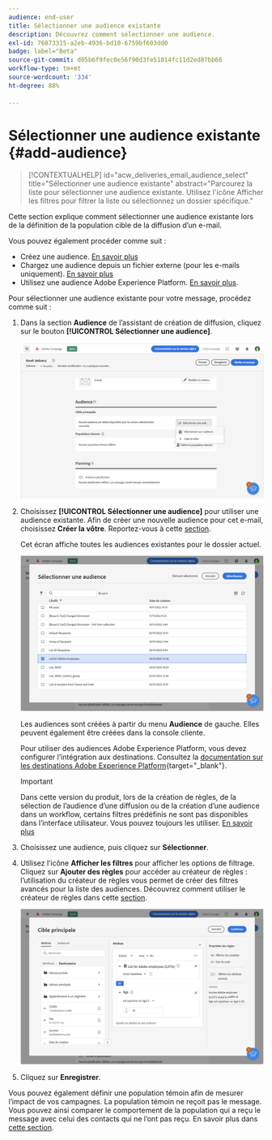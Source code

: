 ```yaml
---
audience: end-user
title: Sélectionner une audience existante
description: Découvrez comment sélectionner une audience.
exl-id: 76873315-a2eb-4936-bd10-6759bf603dd0
badge: label="Beta"
source-git-commit: d05b6f9fec0e56f90d3fe51014fc11d2ed87bb66
workflow-type: tm+mt
source-wordcount: '334'
ht-degree: 88%

---
```



# Sélectionner une audience existante {#add-audience}

>[!CONTEXTUALHELP]
>id="acw_deliveries_email_audience_select"
>title="Sélectionner une audience existante"
>abstract="Parcourez la liste pour sélectionner une audience existante. Utilisez l&#39;icône Afficher les filtres pour filtrer la liste ou sélectionnez un dossier spécifique."

Cette section explique comment sélectionner une audience existante lors de la définition de la population cible de la diffusion d’un e-mail.

Vous pouvez également procéder comme suit :

* Créez une audience. [En savoir plus](segment-builder.md)
* Chargez une audience depuis un fichier externe (pour les e-mails uniquement). [En savoir plus](file-audience.md)
* Utilisez une audience Adobe Experience Platform. [En savoir plus](aep-audience.md).


Pour sélectionner une audience existante pour votre message, procédez comme suit :

1. Dans la section **Audience** de l’assistant de création de diffusion, cliquez sur le bouton **[!UICONTROL Sélectionner une audience]**.

   ![](assets/create-audience.png)

1. Choisissez **[!UICONTROL Sélectionner une audience]** pour utiliser une audience existante. Afin de créer une nouvelle audience pour cet e-mail, choisissez **Créer la vôtre**. Reportez-vous à cette [section](segment-builder.md).

   Cet écran affiche toutes les audiences existantes pour le dossier actuel.

   ![](assets/create-audience2.png)

   Les audiences sont créées à partir du menu **Audience** de gauche. Elles peuvent également être créées dans la console cliente.

   Pour utiliser des audiences Adobe Experience Platform, vous devez configurer l’intégration aux destinations. Consultez la [documentation sur les destinations Adobe Experience Platform](https://experienceleague.adobe.com/docs/experience-platform/destinations/home.html?lang=fr){target="_blank"}.

   >[!IMPORTANT]
   >
   >Dans cette version du produit, lors de la création de règles, de la sélection de l’audience d’une diffusion ou de la création d’une audience dans un workflow, certains filtres prédéfinis ne sont pas disponibles dans l’interface utilisateur. Vous pouvez toujours les utiliser. [En savoir plus](../get-started/guardrails.md#predefined-filters-filters-guardrails-limitations)

1. Choisissez une audience, puis cliquez sur **Sélectionner**.
1. Utilisez l’icône **Afficher les filtres** pour afficher les options de filtrage. Cliquez sur **Ajouter des règles** pour accéder au créateur de règles : l’utilisation du créateur de règles vous permet de créer des filtres avancés pour la liste des audiences. Découvrez comment utiliser le créateur de règles dans cette [section](segment-builder.md).

   ![](assets/create-audience4.png)

1. Cliquez sur **Enregistrer**.

Vous pouvez également définir une population témoin afin de mesurer l’impact de vos campagnes. La population témoin ne reçoit pas le message. Vous pouvez ainsi comparer le comportement de la population qui a reçu le message avec celui des contacts qui ne l’ont pas reçu. En savoir plus dans [cette section](control-group.md).